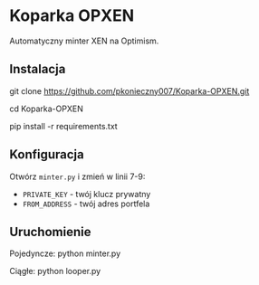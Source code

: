 # Koparka OPXEN

Automatyczny minter XEN na Optimism.

## Instalacja

git clone https://github.com/pkonieczny007/Koparka-OPXEN.git

cd Koparka-OPXEN

pip install -r requirements.txt


## Konfiguracja

Otwórz `minter.py` i zmień w linii 7-9:
- `PRIVATE_KEY` - twój klucz prywatny
- `FROM_ADDRESS` - twój adres portfela

## Uruchomienie

Pojedyncze:
python minter.py

Ciągłe:
python looper.py
